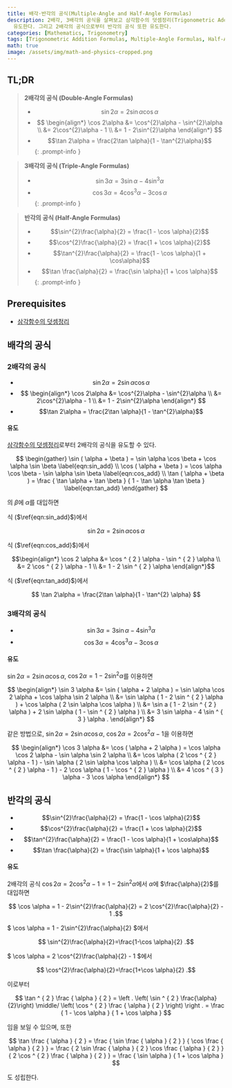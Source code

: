 ```yaml
---
title: 배각·반각의 공식(Multiple-Angle and Half-Angle Formulas)
description: 2배각, 3배각의 공식을 살펴보고 삼각함수의 덧셈정리(Trigonometric Addition Formulas)로부터 이들을
  유도한다. 그리고 2배각의 공식으로부터 반각의 공식 또한 유도한다.
categories: [Mathematics, Trigonometry]
tags: [Trigonometric Addition Formulas, Multiple-Angle Formulas, Half-Angle Formulas]
math: true
image: /assets/img/math-and-physics-cropped.png
---
```

## TL;DR
> **2배각의 공식 (Double-Angle Formulas)**
>
> - $$ \sin 2\alpha = 2\sin \alpha \cos \alpha $$
> - $$ \begin{align*} 
> \cos 2\alpha &= \cos^{2}\alpha - \sin^{2}\alpha \\ 
> &= 2\cos^{2}\alpha - 1 \\
> &= 1 - 2\sin^{2}\alpha \end{align*} $$
> - $$\tan 2\alpha = \frac{2\tan \alpha}{1 - \tan^{2}\alpha}$$
{: .prompt-info }

> **3배각의 공식 (Triple-Angle Formulas)**
>
> - $$\sin 3\alpha = 3\sin \alpha - 4\sin^{3}\alpha$$
> - $$\cos 3\alpha = 4\cos^{3}\alpha - 3\cos \alpha$$
{: .prompt-info }

> **반각의 공식 (Half-Angle Formulas)**
>
> - $$\sin^{2}\frac{\alpha}{2} = \frac{1 - \cos \alpha}{2}$$
> - $$\cos^{2}\frac{\alpha}{2} = \frac{1 + \cos \alpha}{2}$$
> - $$\tan^{2}\frac{\alpha}{2} = \frac{1 - \cos \alpha}{1 + \cos\alpha}$$
> - $$\tan \frac{\alpha}{2} = \frac{\sin \alpha}{1 + \cos \alpha}$$
{: .prompt-info }

## Prerequisites
- [삼각함수의 덧셈정리](/posts/trigonometric-addition-formulas)

## 배각의 공식
### 2배각의 공식
- $$ \sin 2\alpha = 2\sin \alpha \cos \alpha $$
- $$ \begin{align*} 
\cos 2\alpha &= \cos^{2}\alpha - \sin^{2}\alpha \\ 
&= 2\cos^{2}\alpha - 1 \\
&= 1 - 2\sin^{2}\alpha \end{align*} $$
- $$\tan 2\alpha = \frac{2\tan \alpha}{1 - \tan^{2}\alpha}$$

#### 유도
[삼각함수의 덧셈정리](/posts/trigonometric-addition-formulas)로부터 2배각의 공식을 유도할 수 있다.

$$ \begin{gather} \sin ( \alpha + \beta ) = \sin \alpha \cos \beta + \cos \alpha \sin \beta \label{eqn:sin_add} \\
\cos ( \alpha + \beta ) = \cos \alpha \cos \beta - \sin \alpha \sin \beta \label{eqn:cos_add} \\
\tan ( \alpha + \beta ) = \frac { \tan \alpha + \tan \beta } { 1 - \tan \alpha \tan \beta } \label{eqn:tan_add} \end{gather} $$

의 $\beta$에 $\alpha$를 대입하면

식 ($\ref{eqn:sin_add}$)에서 

$$\sin 2\alpha = 2\sin \alpha \cos \alpha$$

식 ($\ref{eqn:cos_add}$)에서

$$\begin{align*} \cos 2 \alpha &= \cos ^ { 2 } \alpha - \sin ^ { 2 } \alpha \\ &= 2 \cos ^ { 2 } \alpha - 1 \\ &= 1 - 2 \sin ^ { 2 } \alpha \end{align*}$$

식 ($\ref{eqn:tan_add}$)에서

$$ \tan 2\alpha = \frac{2\tan \alpha}{1 - \tan^{2} \alpha} $$

### 3배각의 공식
- $$\sin 3\alpha = 3\sin \alpha - 4\sin^{3}\alpha$$
- $$\cos 3\alpha = 4\cos^{3}\alpha - 3\cos \alpha$$

#### 유도
$\sin 2\alpha = 2\sin\alpha \cos\alpha$, $\cos 2 \alpha = 1 - 2\sin^{2}\alpha$를 이용하면

$$ \begin{align*} \sin 3 \alpha &= \sin ( \alpha + 2 \alpha ) = \sin \alpha \cos 2 \alpha + \cos \alpha \sin 2 \alpha \\ &= \sin \alpha ( 1 - 2 \sin ^ { 2 } \alpha ) + \cos \alpha ( 2 \sin \alpha \cos \alpha ) \\ &= \sin a ( 1 - 2 \sin ^ { 2 } \alpha ) + 2 \sin \alpha ( 1 - \sin ^ { 2 } \alpha ) \\ &= 3 \sin \alpha - 4 \sin ^ { 3 } \alpha . \end{align*} $$

같은 방법으로, $\sin 2\alpha = 2\sin\alpha \cos\alpha$, $\cos 2 \alpha = 2\cos^{2}\alpha - 1$을 이용하면

$$ \begin{align*} \cos 3 \alpha &= \cos ( \alpha + 2 \alpha ) = \cos \alpha \cos 2 \alpha - \sin \alpha \sin 2 \alpha \\ &= \cos \alpha ( 2 \cos ^ { 2 } \alpha - 1 ) - \sin \alpha ( 2 \sin \alpha \cos \alpha ) \\ &= \cos \alpha ( 2 \cos ^ { 2 } \alpha - 1 ) - 2 \cos \alpha ( 1 - \cos ^ { 2 } \alpha ) \\ &= 4 \cos ^ { 3 } \alpha - 3 \cos \alpha \end{align*} $$

## 반각의 공식
- $$\sin^{2}\frac{\alpha}{2} = \frac{1 - \cos \alpha}{2}$$
- $$\cos^{2}\frac{\alpha}{2} = \frac{1 + \cos \alpha}{2}$$
- $$\tan^{2}\frac{\alpha}{2} = \frac{1 - \cos \alpha}{1 + \cos\alpha}$$
- $$\tan \frac{\alpha}{2} = \frac{\sin \alpha}{1 + \cos \alpha}$$

#### 유도
2배각의 공식 $\cos 2\alpha = 2\cos^{2}\alpha - 1 = 1 - 2\sin^{2}\alpha$에서 $\alpha$에 $\frac{\alpha}{2}$를 대입하면

$$ \cos \alpha = 1 - 2\sin^{2}\frac{\alpha}{2} = 2 \cos^{2}\frac{\alpha}{2} - 1 .$$

$ \cos \alpha = 1 - 2\sin^{2}\frac{\alpha}{2} $에서

$$ \sin^{2}\frac{\alpha}{2}=\frac{1-\cos \alpha}{2} .$$

$ \cos \alpha = 2 \cos^{2}\frac{\alpha}{2} - 1 $에서

$$ \cos^{2}\frac{\alpha}{2}=\frac{1+\cos \alpha}{2} .$$

이로부터

$$ \tan ^ { 2 } \frac { \alpha } { 2 } = \left . \left( \sin ^ { 2 } \frac{\alpha}{2}\right) \middle/ \left( \cos ^ { 2 } \frac { \alpha } { 2 } \right) \right . = \frac { 1 - \cos \alpha } { 1 + \cos \alpha } $$

임을 보일 수 있으며, 또한

$$ \tan \frac { \alpha } { 2 } = \frac { \sin \frac { \alpha } { 2 } } { \cos \frac { \alpha } { 2 } } = \frac { 2 \sin \frac { \alpha } { 2 } \cos \frac { \alpha } { 2 } } { 2 \cos ^ { 2 } \frac { \alpha } { 2 } } = \frac { \sin \alpha } { 1 + \cos \alpha } $$

도 성립한다.
